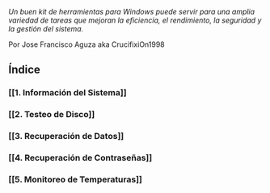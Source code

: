 *Un buen kit de herramientas para Windows puede servir para una amplia variedad de tareas que mejoran la eficiencia, el rendimiento, la seguridad y la gestión del sistema.*

Por Jose Francisco Aguza aka CrucifixiOn1998
## Índice
### [[1. Información del Sistema]]
### [[2. Testeo de Disco]]
### [[3. Recuperación de Datos]]
### [[4. Recuperación de Contraseñas]]

### [[5. Monitoreo de Temperaturas]]
